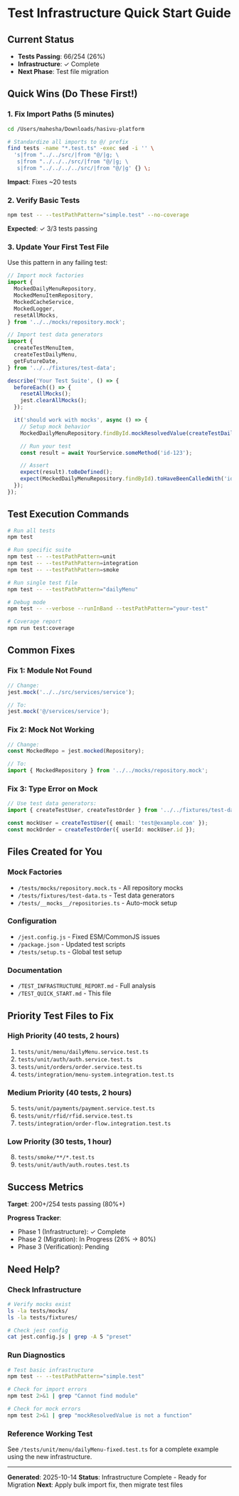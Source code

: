 # Test Infrastructure Quick Start Guide

## Current Status

- **Tests Passing**: 66/254 (26%)
- **Infrastructure**: ✓ Complete
- **Next Phase**: Test file migration

## Quick Wins (Do These First!)

### 1. Fix Import Paths (5 minutes)

```bash
cd /Users/mahesha/Downloads/hasivu-platform

# Standardize all imports to @/ prefix
find tests -name "*.test.ts" -exec sed -i '' \
  's|from "../../src/|from "@/|g; \
   s|from "../../../src/|from "@/|g; \
   s|from "../../../../src/|from "@/|g' {} \;
```

**Impact**: Fixes ~20 tests

### 2. Verify Basic Tests

```bash
npm test -- --testPathPattern="simple.test" --no-coverage
```

**Expected**: ✓ 3/3 tests passing

### 3. Update Your First Test File

Use this pattern in any failing test:

```typescript
// Import mock factories
import {
  MockedDailyMenuRepository,
  MockedMenuItemRepository,
  MockedCacheService,
  MockedLogger,
  resetAllMocks,
} from '../../mocks/repository.mock';

// Import test data generators
import {
  createTestMenuItem,
  createTestDailyMenu,
  getFutureDate,
} from '../../fixtures/test-data';

describe('Your Test Suite', () => {
  beforeEach(() => {
    resetAllMocks();
    jest.clearAllMocks();
  });

  it('should work with mocks', async () => {
    // Setup mock behavior
    MockedDailyMenuRepository.findById.mockResolvedValue(createTestDailyMenu());

    // Run your test
    const result = await YourService.someMethod('id-123');

    // Assert
    expect(result).toBeDefined();
    expect(MockedDailyMenuRepository.findById).toHaveBeenCalledWith('id-123');
  });
});
```

## Test Execution Commands

```bash
# Run all tests
npm test

# Run specific suite
npm test -- --testPathPattern=unit
npm test -- --testPathPattern=integration
npm test -- --testPathPattern=smoke

# Run single test file
npm test -- --testPathPattern="dailyMenu"

# Debug mode
npm test -- --verbose --runInBand --testPathPattern="your-test"

# Coverage report
npm run test:coverage
```

## Common Fixes

### Fix 1: Module Not Found

```typescript
// Change:
jest.mock('../../src/services/service');

// To:
jest.mock('@/services/service');
```

### Fix 2: Mock Not Working

```typescript
// Change:
const MockedRepo = jest.mocked(Repository);

// To:
import { MockedRepository } from '../../mocks/repository.mock';
```

### Fix 3: Type Error on Mock

```typescript
// Use test data generators:
import { createTestUser, createTestOrder } from '../../fixtures/test-data';

const mockUser = createTestUser({ email: 'test@example.com' });
const mockOrder = createTestOrder({ userId: mockUser.id });
```

## Files Created for You

### Mock Factories

- `/tests/mocks/repository.mock.ts` - All repository mocks
- `/tests/fixtures/test-data.ts` - Test data generators
- `/tests/__mocks__/repositories.ts` - Auto-mock setup

### Configuration

- `/jest.config.js` - Fixed ESM/CommonJS issues
- `/package.json` - Updated test scripts
- `/tests/setup.ts` - Global test setup

### Documentation

- `/TEST_INFRASTRUCTURE_REPORT.md` - Full analysis
- `/TEST_QUICK_START.md` - This file

## Priority Test Files to Fix

### High Priority (40 tests, 2 hours)

1. `tests/unit/menu/dailyMenu.service.test.ts`
2. `tests/unit/auth/auth.service.test.ts`
3. `tests/unit/orders/order.service.test.ts`
4. `tests/integration/menu-system.integration.test.ts`

### Medium Priority (40 tests, 2 hours)

5. `tests/unit/payments/payment.service.test.ts`
6. `tests/unit/rfid/rfid.service.test.ts`
7. `tests/integration/order-flow.integration.test.ts`

### Low Priority (30 tests, 1 hour)

8. `tests/smoke/**/*.test.ts`
9. `tests/unit/auth/auth.routes.test.ts`

## Success Metrics

**Target**: 200+/254 tests passing (80%+)

**Progress Tracker**:

- Phase 1 (Infrastructure): ✓ Complete
- Phase 2 (Migration): In Progress (26% → 80%)
- Phase 3 (Verification): Pending

## Need Help?

### Check Infrastructure

```bash
# Verify mocks exist
ls -la tests/mocks/
ls -la tests/fixtures/

# Check jest config
cat jest.config.js | grep -A 5 "preset"
```

### Run Diagnostics

```bash
# Test basic infrastructure
npm test -- --testPathPattern="simple.test"

# Check for import errors
npm test 2>&1 | grep "Cannot find module"

# Check for mock errors
npm test 2>&1 | grep "mockResolvedValue is not a function"
```

### Reference Working Test

See `/tests/unit/menu/dailyMenu-fixed.test.ts` for a complete example using the new infrastructure.

---

**Generated**: 2025-10-14
**Status**: Infrastructure Complete - Ready for Migration
**Next**: Apply bulk import fix, then migrate test files
